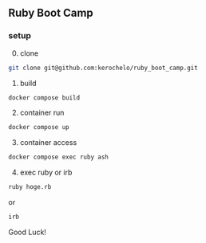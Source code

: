 ## Ruby Boot Camp
### setup
0. clone
```sh
git clone git@github.com:kerochelo/ruby_boot_camp.git
```

1. build
```sh
docker compose build
```

2. container run
```sh
docker compose up
```

3. container access
```sh
docker compose exec ruby ash
```

4. exec ruby or irb
```sh
ruby hoge.rb
```
or
```sh
irb
```

Good Luck!
